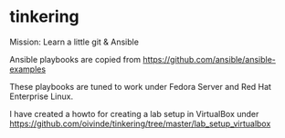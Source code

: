 # tinkering
Mission: Learn a little git & Ansible

Ansible playbooks are copied from https://github.com/ansible/ansible-examples 

These playbooks are tuned to work under Fedora Server and Red Hat Enterprise Linux.

I have created a howto for creating a lab setup in VirtualBox under https://github.com/oivinde/tinkering/tree/master/lab_setup_virtualbox
